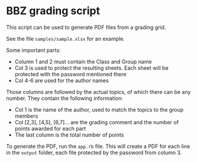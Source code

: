 # BBZ grading script

This script can be used to generate PDF files from a grading grid.

See the file `samples/sample.xlsx` for an example.

Some important parts:

* Column 1 and 2 must contain the Class and Group name
* Col 3 is used to protect the resulting sheets. Each sheet will be protected with the password mentioned there
* Col 4-6 are used for the author names

Those columns are followed by the actual topics, of which there can be any number. They contain the following information:

* Col 1 is the name of the author, used to match the topics to the group members
* Col [2,3], [4,5], [6,7]... are the grading comment and the number of points awarded for each part
* The last column is the total number of points

To generate the PDF, run the `app.rb` file. This will create a PDF for each line in the `output` folder, each file protected by the password from column 3.
